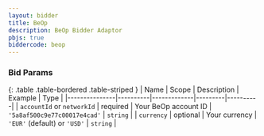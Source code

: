 ```yaml
---
layout: bidder
title: BeOp
description: BeOp Bidder Adaptor
pbjs: true
biddercode: beop
---
```


### Bid Params

{: .table .table-bordered .table-striped }
| Name          | Scope    | Description | Example | Type     |
|---------------|----------|-------------|---------|----------|
| `accountId` or `networkId` | required |  Your BeOp account ID   | `'5a8af500c9e77c00017e4cad'`   | `string` |
| `currency`      | optional |  Your currency        |  `'EUR'` (default) or `'USD'`   | `string` |
